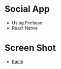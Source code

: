 # Social App
- Using Firebase 
- React Native 
# Screen Shot
- [Itachi](https://upload.wikimedia.org/wikipedia/vi/5/5e/Itachi_Akatsuki.png)
